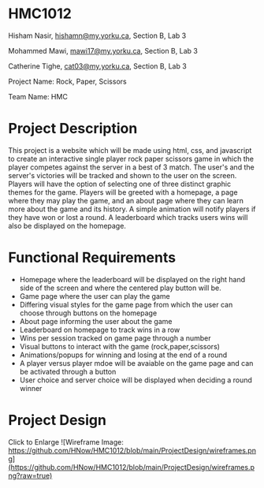 # HMC1012
Hisham Nasir, hishamn@my.yorku.ca, Section B, Lab 3

Mohammed Mawi, mawi17@my.yorku.ca, Section B, Lab 3

Catherine Tighe, cat03@my.yorku.ca, Section B, Lab 3


Project Name: Rock, Paper, Scissors 

Team Name: HMC

# Project Description

This project is a website which will be made using html, css, and javascript to create an interactive single player rock paper scissors game in which the player competes against the server in a best of 3 match. The user's and the server's victories will be tracked and shown to the user on the screen. Players will have the option of selecting one of three distinct graphic themes for the game. Players will be greeted with a homepage, a page where they may play the game, and an about page where they can learn more about the game and its history. A simple animation will notify players if they have won or lost a round. A leaderboard which tracks users wins will also be displayed on the homepage.

# Functional Requirements

- Homepage where the leaderboard will be displayed on the right hand side of the screen and where the centered play button will be. 
- Game page where the user can play the game 
- Differing visual styles for the game page from which the user can choose through buttons on the homepage
- About page informing the user about the game
- Leaderboard on homepage to track wins in a row
- Wins per session tracked on game page through a number 
- Visual buttons to interact with the game (rock,paper,scissors) 
- Animations/popups for winning and losing at the end of a round
- A player versus player mdoe will be avaiable on the game page and can be activated through a button
- User choice and server choice will be displayed when deciding a round winner

# Project Design

Click to Enlarge
![Wireframe Image: https://github.com/HNow/HMC1012/blob/main/ProjectDesign/wireframes.png](https://github.com/HNow/HMC1012/blob/main/ProjectDesign/wireframes.png?raw=true)




